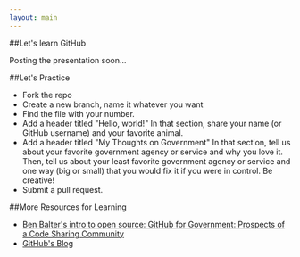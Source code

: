 ```yaml
---
layout: main
---
```


##Let's learn GitHub

Posting the presentation soon...

##Let's Practice

* Fork the repo
* Create a new branch, name it whatever you want
* Find the file with your number.
* Add a header titled "Hello, world!" In that section, share your name (or GitHub username) and your favorite animal.
* Add a header titled "My Thoughts on Government" In that section, tell us about your favorite government agency or service and why you love it. Then, tell us about your least favorite government agency or service and one way (big or small) that you would fix it if you were in control. Be creative!
* Submit a pull request.

##More Resources for Learning

* [Ben Balter's intro to open source: GitHub for Government: Prospects of a Code Sharing Community](http://www.howto.gov/training/classes/github-for-government)
* [GitHub's Blog](https://github.com/blog)
